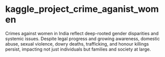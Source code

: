 # kaggle_project_crime_aganist_women
Crimes against women in India reflect deep-rooted gender disparities and systemic issues. Despite legal progress and growing awareness, domestic abuse, sexual violence, dowry deaths, trafficking, and honour killings persist, impacting not just individuals but families and society at large.
